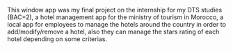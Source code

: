 This window app was my final project on the internship for my DTS studies (BAC+2), a hotel management app for the ministry of tourism in Morocco, a local app for employees to manage the hotels around the country in order to add/modify/remove a hotel, also they can manage the stars rating of each hotel depending on some criterias.
